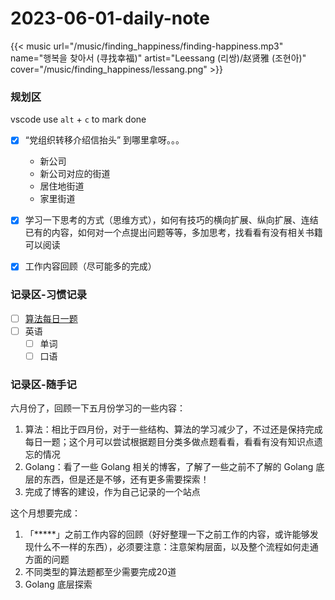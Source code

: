 # 2023-06-01-daily-note

<!--more-->

{{< music url="/music/finding_happiness/finding-happiness.mp3" name="행복을 찾아서 (寻找幸福)" artist="Leessang (리쌍)/赵贤雅 (조현아)" cover="/music/finding_happiness/lessang.png" >}}

### 规划区

vscode use `alt` + `c` to mark done

- [x] “党组织转移介绍信抬头” 到哪里拿呀。。。
  - 新公司
  - 新公司对应的街道
  - 居住地街道
  - 家里街道

- [x] 学习一下思考的方式（思维方式），如何有技巧的横向扩展、纵向扩展、连结已有的内容，如何对一个点提出问题等等，多加思考，找看看有没有相关书籍可以阅读
- [x] 工作内容回顾（尽可能多的完成）

### 记录区-习惯记录

- [ ] [算法每日一题](https://honghuiqiang.com/algo/3.%E5%85%B6%E4%BB%96%E8%AE%B0%E5%BD%95/202305270227%20%E6%AF%8F%E6%97%A5%E4%B8%80%E9%A2%98/)
- [ ] 英语
  - [ ] 单词
  - [ ] 口语

### 记录区-随手记

六月份了，回顾一下五月份学习的一些内容：

1. 算法：相比于四月份，对于一些结构、算法的学习减少了，不过还是保持完成每日一题；这个月可以尝试根据题目分类多做点题看看，看看有没有知识点遗忘的情况
2. Golang：看了一些 Golang 相关的博客，了解了一些之前不了解的 Golang 底层的东西，但是还是不够，还有更多需要探索！
3. 完成了博客的建设，作为自己记录的一个站点

这个月想要完成：

1. 「*****」之前工作内容的回顾（好好整理一下之前工作的内容，或许能够发现什么不一样的东西），必须要注意：注意架构层面，以及整个流程如何走通方面的问题
2. 不同类型的算法题都至少需要完成20道
3. Golang 底层探索

